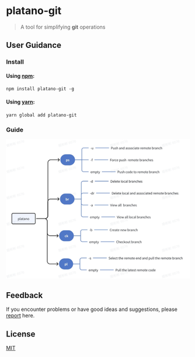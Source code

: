 # platano-git

> A tool for simplifying **git** operations

## User Guidance

### Install

#### Using [npm](https://www.npmjs.com/):

```
npm install platano-git -g
```

#### Using [yarn](https://yarnpkg.com/):

```
yarn global add platano-git
```

### Guide

![Guide](guide-en.png)

## Feedback

If you encounter problems or have good ideas and suggestions, please [report](https://github.com/chouchouji/platano-git/issues) here.

## License

[MIT](LICENCE)